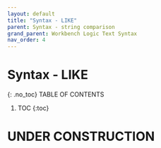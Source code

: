 ```yaml
---
layout: default
title: "Syntax - LIKE"
parent: Syntax - string comparison
grand_parent: Workbench Logic Text Syntax
nav_order: 4
---
```

# Syntax - LIKE
{: .no_toc}
TABLE OF CONTENTS 
1. TOC
{:toc}  
 
# UNDER CONSTRUCTION

